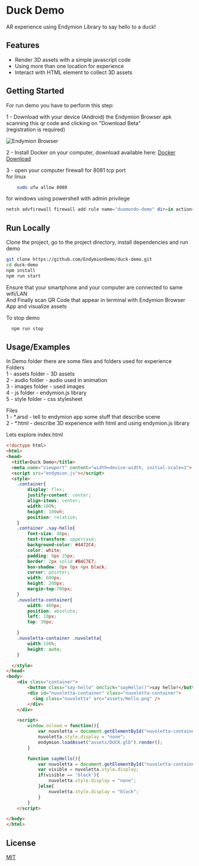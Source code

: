 
# Duck Demo

AR experience using Endymion Library to say hello to a duck!



## Features

- Render 3D assets with a simple javascript code
- Using more than one location for experience
- Interact with HTML element to collect 3D assets


## Getting Started

For run demo you have to perform this step:   

1 - Download with your device (Android) the Endymion Browser apk scanning this qr code and clicking on "Download Beta"        
    (registration is required)   

![Endymion Browser](https://endymion.tech/endymion-address-qrcode-300x300.png)      



2 - Install Docker on your computer, download available here: [Docker Download](https://docs.docker.com/desktop/)

3 - open your computer firewall for 8081 tcp port   
for linux
```bash
    sudo ufw allow 8080
```
for windows using powershell with admin privilege
```powershell
netsh advfirewall firewall add rule name="duomondo-demo" dir=in action=allow protocol=TCP localport=8080
```
    
## Run Locally

Clone the project, go to the project directory, install dependencies and run demo

```bash
git clone https://github.com/EndymionDemo/duck-demo.git  
cd duck-demo    
npm install   
npm run start   

```
Ensure that your smartphone and your computer are connected to same wifi/LAN        
And Finally scan QR Code that appear in terminal with Endymion Browser App and visualize assets


To stop demo    

```bash
  npm run stop
```

## Usage/Examples
In Demo folder there are some files and folders used for experience        
Folders     
1 - assets folder - 3D assets           
2 - audio folder - audio used in animation           
3 - images folder - used images     
4 - js folder - endymion.js library         
5 - style folder - css stylesheet     

Files       
1 - *.arsd - tell to endymion app some stuff that describe scene        
2 - *.html - describe 3D experience with html and using endymion.js library     

Lets explore index.html
```html
<!doctype html>
<html>
<head>
  <title>Duck Demo</title>
  <meta name="viewport" content="width=device-width, initial-scale=1">
  <script src="endymion.js"></script>
  <style>
    .container{
        display: flex;
        justify-content: center;
        align-items: center;
        width:100%;
        height: 100vh;
        position: relative;
    }
    .container .say-hello{
        font-size: 48px;
        text-transform: uppercase;
        background-color: #4472C4;
        color: white;
        padding: 8px 25px;
        border: 2px solid #B4C7E7;
        box-shadow: 0px 0px 4px black;
        cursor: pointer;
        width: 600px;
        height: 200px;
        margin-top:700px;
    }
    .nuvoletta-container{
        width: 400px;
        position: absolute;
        left: 10px;
        top: 30px;

    }
    .nuvoletta-container .nuvoletta{
        width:100%;
        height: auto;
    }

  </style>
</head>
<body>
    <div class="container">
        <button class="say-hello" onclick="sayHello()">say hello!</button>
        <div id="nuvoletta-container" class="nuvoletta-container">
          <img class="nuvoletta" src="assets/Hello.png" />
        </div>
    </div>

    <script>
        window.onload = function(){
            var nuvoletta = document.getElementById("nuvoletta-container");
            nuvoletta.style.display = "none";
            endymion.loadAsset("assets/DUCK.glb").render();
        }

        function sayHello(){
            var nuvoletta = document.getElementById("nuvoletta-container");
            var visible = nuvoletta.style.display;
            if(visible == 'block'){
                nuvoletta.style.display = "none";
            }else{
                nuvoletta.style.display = "block";
            }
        }
    </script>

</body>
</html>

```


## License

[MIT](https://choosealicense.com/licenses/mit/)

